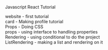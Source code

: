 Javascript React Tutorial

website - first tutorial <br/>
card - Making profile tutorial <br/>
Props - Doing CSS <br/>
props - using interface to handling properties <br/>
Rendering - using conditional to do the project <br/>
ListRendering - making a list and rendering on it <br/>
